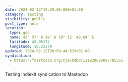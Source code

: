 ```yaml
---
date: 2024-02-12T19:29:00.000+01:00
category: testing
visibility: public
post_type: note
location:
  type: geo
  name: 43° 57′ 6.19″ N 10° 12′ 49.64″ E
  latitude: 43.95172
  longitude: 10.21379
updated: 2024-02-12T20:09:44.629+01:00
syndication:
  - https://fosstodon.org/@jackdbd/111920086017785565
---
```


Testing Indiekit syndication to Mastodon
